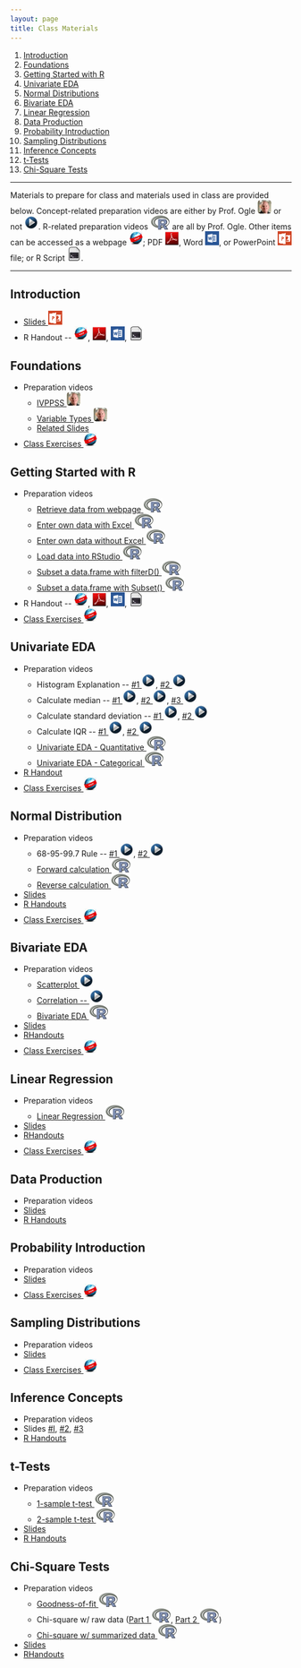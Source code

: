 ```yaml
---
layout: page
title: Class Materials
---
```


1. [Introduction](#introduction)
1. [Foundations](#foundations)
1. [Getting Started with R](#getting-started-with-r)
1. [Univariate EDA](#univariate-eda)
1. [Normal Distributions](#normal-distributions)
1. [Bivariate EDA](#bivariate-eda)
1. [Linear Regression](#linear-regression)
1. [Data Production](#data-production)
1. [Probability Introduction](#probability-introduction)
1. [Sampling Distributions](#sampling-distributions)
1. [Inference Concepts](#inference-concepts)
1. [t-Tests](#t-tests)
1. [Chi-Square Tests](#chi-square-tests)

----
Materials to prepare for class and materials used in class are provided below.  Concept-related preparation videos are either by Prof. Ogle ![Ogle Video](../img/dhovid.jpg) or not ![Other video](../img/videolink.jpg).  R-related preparation videos ![R logo](../img/Rlogo.png) are all by Prof. Ogle.  Other items can be accessed as a webpage ![Webpage](../img/web.png); PDF ![PDF](../img/pdf.png), Word ![MSWord](../img/word.png), or PowerPoint ![MSPowerPoint](../img/ppt.png) file; or R Script ![RScript](../img/script.png).

----

## Introduction
* [Slides ![MSPowerPoint](../img/ppt.png)](Slides/01_Foundations_I.pptx)
* R Handout -- [![Webpage](../img/web.png)](HOs/Foundations.html), [![PDF](../img/pdf.png)](HOs/Foundations.pdf), [![MSWord](../img/word.png)](HOs/Foundations.docx), [![RScript](../img/script.png)](HOs/Foundations.R)

## Foundations
* Preparation videos
    * [IVPPSS ![Ogle video](../img/dhovid.jpg)](https://vimeo.com/user45324800/ncstats-ivppss)
    * [Variable Types ![Ogle video](../img/dhovid.jpg) ](https://vimeo.com/user45324800/ncstats-vartypes)
    * [Related Slides](Slides/02_Foundations_II.pptx)
* [Class Exercises ![Webpage](../img/web.png)](CEs/FoundationsIVPPSS.html)

## Getting Started with R
* Preparation videos
    * [Retrieve data from webpage ![R logo](../img/Rlogo.png)](https://vimeo.com/user45324800/ncstats-preparedatawebpage)
    * [Enter own data with Excel ![R logo](../img/Rlogo.png)](https://vimeo.com/user45324800/ncstats-preparedataexcel)
    * [Enter own data without Excel ![R logo](../img/Rlogo.png)](https://vimeo.com/user45324800/ncstats-preparedatatextfile)
    * [Load data into RStudio ![R logo](../img/Rlogo.png)](https://vimeo.com/user45324800/ncstats-loadcsvrstudio)
    * [Subset a data.frame with filterD() ![R logo](../img/Rlogo.png)](https://vimeo.com/user45324800/filterd)
    * [Subset a data.frame with Subset() ![R logo](../img/Rlogo.png)](http://www.screenr.com/z27N)
* R Handout -- [![Webpage](../img/web.png)](HOs/FoundationsR.html), [![PDF](../img/pdf.png)](HOs/FoundationsR.pdf), [![MSWord](../img/word.png)](HOs/FoundationsR.docx), [![RScript](../img/script.png)](HOs/FoundationsR.R)
* [Class Exercises ![Webpage](../img/web.png)](CEs/FoundationsR.html)

## Univariate EDA
* Preparation videos
    * Histogram Explanation -- [#1 ![YouTube](../img/videolink.jpg)](http://youtu.be/sC7gjg9g3JU), [#2 ![YouTube](../img/videolink.jpg)](http://youtu.be/H9ITfdaX2ZQ)
    * Calculate median -- [#1 ![YouTube](../img/videolink.jpg)](http://youtu.be/0SYsi38XucI), [#2 ![YouTube](../img/videolink.jpg)](http://youtu.be/hTYTaOaQUcw?list=UUAjbU4EB30lTsJ2NSE5a7DQ), [#3 ![YouTube](../img/videolink.jpg)](http://youtu.be/9a8M_KfclBE)
    * Calculate standard deviation -- [#1 ![YouTube](../img/videolink.jpg)](http://youtu.be/qqOyy_NjflU), [#2 ![YouTube](../img/videolink.jpg)](http://youtu.be/atS4wX8I9H0)
    * Calculate IQR -- [#1 ![YouTube](../img/videolink.jpg)](http://youtu.be/R6VDj7pEG30), [#2 ![YouTube](../img/videolink.jpg)](http://youtu.be/F3WcEAW-M80?t=6m6s)
    * [Univariate EDA - Quantitative ![R logo](../img/Rlogo.png)](https://vimeo.com/user45324800/ncstats-ueda1)
    * [Univariate EDA - Categorical ![R logo](../img/Rlogo.png)](https://vimeo.com/user45324800/ncstats-uedac)
* [R Handout](HOs/03_UnivEDA_HO.pdf)
* [Class Exercises ![Webpage](../img/web.png)](CEs/UnivariateEDA.html)

## Normal Distribution
* Preparation videos
    * 68-95-99.7 Rule -- [#1 ![YouTube](../img/videolink.jpg)](https://www.youtube.com/watch?v=cgxPcdPbujI), [#2 ![YouTube](../img/videolink.jpg)](https://www.youtube.com/watch?v=PJPXFOK8F8E)
    * [Forward calculation ![R logo](../img/Rlogo.png)](http://www.screenr.com/e27N)
    * [Reverse calculation ![R logo](../img/Rlogo.png)](http://www.screenr.com/a27N)
* [Slides](Slides/04_NormalDistribution.pptx)
* [R Handouts](HOs/04_NormalDistribution_HO.pdf)
* [Class Exercises ![Webpage](../img/web.png)](CEs/NormalDistribution.html)

## Bivariate EDA
* Preparation videos
    * [Scatterplot ![YouTube](../img/videolink.jpg)](https://www.youtube.com/watch?v=yXmz922K9Ks)
    * [Correlation -- ![YouTube](../img/videolink.jpg)](http://youtu.be/PtYVrF_WT3A?t=32s)
    * [Bivariate EDA ![R logo](../img/Rlogo.png)](http://www.screenr.com/n4PH)
* [Slides](Slides/05_BivEDA.pptx)
* [RHandouts](HOs/05_BivEDA_HO.pdf)
* [Class Exercises ![Webpage](../img/web.png)](CEs/BivariateEDA.html)

## Linear Regression
* Preparation videos
    * [Linear Regression ![R logo](../img/Rlogo.png)](http://www.screenr.com/JGPH)
* [Slides](Slides/06_SimpleLinearRegression.pptx)
* [RHandouts](HOs/06_SimpleLinearRegression_HO.pdf)
* [Class Exercises ![Webpage](../img/web.png)](CEs/SimpleLinearRegression.html)

## Data Production
* Preparation videos
* [Slides](Slides/07_DataProduction.pptx)
* [R Handouts](HOs/_HO.pdf)

## Probability Introduction
* Preparation videos
* [Slides](Slides/08_ProbabilityIntro.pptx)
* [Class Exercises ![Webpage](../img/web.png)](CEs/ProbabilityIntro.html)

## Sampling Distributions
* Preparation videos
* [Slides](Slides/09_SamplingDistributions.pptx)
* [Class Exercises ![Webpage](../img/web.png)](CEs/SamplingDistributions.html)

## Inference Concepts
* Preparation videos
* Slides [#I](Slides/10_Inference_1_HypothesisTesting.pptx), [#2](Slides/10_Inference_2_ConfidenceRegions.pptx), [#3](Slides/10_Inference_3_ZTest.pptx)
* [R Handouts](HOs/10_InferenceConcepts_HO.pdf)

## t-Tests
* Preparation videos
    * [1-sample t-test ![R logo](../img/Rlogo.png)](http://www.screenr.com/GXPH)
    * [2-sample t-test ![R logo](../img/Rlogo.png)](http://www.screenr.com/cCPH)
* [Slides](Slides/11_tTests.pptx)
* [R Handouts](HOs/11_tTests_HO.pdf)

## Chi-Square Tests
* Preparation videos
    * [Goodness-of-fit ![R logo](../img/Rlogo.png)](http://www.screenr.com/JXPH)
    * Chi-square w/ raw data ([Part 1 ![R logo](../img/Rlogo.png)](http://www.screenr.com/pOPH), [Part 2 ![R logo](../img/Rlogo.png)](http://www.screenr.com/6OPH))
    * [Chi-square w/ summarized data ![R logo](../img/Rlogo.png)](http://www.screenr.com/Q0PH)
* [Slides](Slides/12_ChiSquareTests_alt.pptx)
* [RHandouts](HOs/12_ChiSquareTests_HO.pdf)
